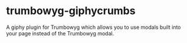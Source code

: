 # trumbowyg-giphycrumbs
A giphy plugin for Trumbowyg which allows you to use modals built into your page instead of the Trumbowyg modal.
